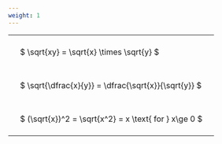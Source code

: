 ```yaml
---
weight: 1
---
```


<style type="text/css">
#T_ffd73 th.col_heading {
  text-align: left;
  font-size: 1em;
}
#T_ffd73 td {
  text-align: left;
  font-size: 1em;
  padding: 1.5em;
}
</style>
<table id="T_ffd73">
  <thead>
  </thead>
  <tbody>
    <tr>
      <td id="T_ffd73_row0_col0" class="data row0 col0" >$ \sqrt{xy} = \sqrt{x} \times \sqrt{y} $</td>
    </tr>
    <tr>
      <td id="T_ffd73_row1_col0" class="data row1 col0" >$ \sqrt{\dfrac{x}{y}} = \dfrac{\sqrt{x}}{\sqrt{y}} $</td>
    </tr>
    <tr>
      <td id="T_ffd73_row2_col0" class="data row2 col0" >$ (\sqrt{x})^2 = \sqrt{x^2} = x \text{ for } x\ge 0 $</td>
    </tr>
  </tbody>
</table>
